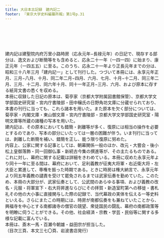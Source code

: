 ```yaml
---
title: 大日本古記録　建内記二
footer: 『東京大学史料編纂所報』第1号p.31
---
```

<div id="txtBody"><br/><p class="mtx"><br/><br/><br/>建内記は建聖院内府万里小路時房（応永元年−長禄元年）の日記で、現存する部分は、逸文および断簡等をも含めると、応永二十一年（一四一四）に始まり、康正元年（一四五五）に至る。このうち、応永二十一年より正長元年までの分は、昭和三十八年三月「建内記一」として刊行した。つづいて本冊には、永享元年正月、三月−八月、十月、同二年二月−四月、六月、七月、十月−十二月、同三年二月、三月、十二月、同六年十月、同十一年正月−三月、六月、および原本に存する紙背文書の悉くを収める。<br/>本冊に収録した日記の原本は、菊亭家（京都大学附属図書館保管）、京都大学文学部国史研究室・宮内庁書陵部・田中穣氏の日野角坊文庫に分蔵せられており、本書の刊行に当っても、これら諸本を用いた。また原本を欠く部分については、菊亭家・内閣文庫・東山御文庫・宮内庁書陵部・京都大学文学部国史研究室・陽明文庫等所蔵の諸種の写本を用いた。<br/>建内記は、その原本においても錯簡・剥離等が多く、復原には相当の操作を必要とするのであり、写本の部分にいたっては一層の困難が伴う。いま刊行に当っては、剥離した断簡を補い、錯簡を正し、能う限り復原に努めた。<br/>内容上、公家に関する記事としては、朝幕関係一般のほか、改元・大嘗会・後小松上皇御落飾・同一回御仏事・新続古今集の撰進等が、その主たるものである。これに対し、幕府に関する記載は詳細をきわめている。本冊に収めた永享元年より同十一年に至る間は、幕府において、足利義教が征夷大将軍・右近衛大将・左大臣と累進して、専権を振った時期である。ときに時房は権大納言で、永享元年より同五年義教の譴責を受けて罷免されるまでは武家伝奏を勤めていた。このため、本冊の大部分が、武家伝奏として、公武間のあらゆる事項、および義教の改名・元服・将軍宣下・右大将昇進ならびにその拝賀・新造室町第への移徙・書札礼その他の大小事に直接関与した際の記録で、当代幕政の実体を伝える一等史料といえる。さらにまたこの時期には、時房が南都伝奏をも兼ねていたことから、興福寺を中心とする南都諸寺の僧官の競望、衆徒国民の闘乱、幕府の南都政策等を明瞭に伺うことができる。その他、社会経済・宗教・学芸・民俗等に関する多様な記載に富んでいる。<br/>本冊は、斎木一馬・百瀬今朝雄・益田宗が担当した。<br/>（目次三頁、本文三七〇頁、岩波書店発行）<br/><br/><br/></p><br/></div>